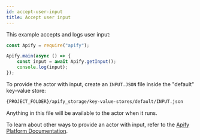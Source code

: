```yaml
---
id: accept-user-input
title: Accept user input
---
```


This example accepts and logs user input:

```javascript
const Apify = require("apify");

Apify.main(async () => {
    const input = await Apify.getInput();
    console.log(input);
});
```

To provide the actor with input, create an `INPUT.JSON` file inside the "default" key-value store:

```bash
{PROJECT_FOLDER}/apify_storage/key-value-stores/default/INPUT.json
```

Anything in this file will be available to the actor when it runs.

To learn about other ways to provide an actor with input, refer to the [Apify Platform Documentation](https://apify.com/docs/actor#run).
